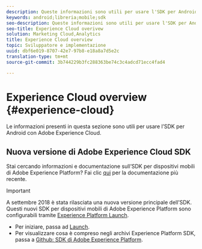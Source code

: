 ```yaml
---
description: Queste informazioni sono utili per usare l'SDK per Android con Adobe Experience Cloud.
keywords: android;libreria;mobile;sdk
seo-description: Queste informazioni sono utili per usare l'SDK per Android con Adobe Experience Cloud.
seo-title: Experience Cloud overivew
solution: Marketing Cloud,Analytics
title: Experience Cloud overview
topic: Sviluppatore e implementazione
uuid: dbf6e019-8707-42e7-97b8-e18a8a7d5e2c
translation-type: tm+mt
source-git-commit: 3b744229b3fc288363be74c3c4adcd71ecc4fad4

---
```



# Experience Cloud overview {#experience-cloud}

Le informazioni presenti in questa sezione sono utili per usare l’SDK per Android con Adobe Experience Cloud.

## Nuova versione di Adobe Experience Cloud SDK

Stai cercando informazioni e documentazione sull’SDK per dispositivi mobili di Adobe Experience Platform? Fai clic [qui](https://aep-sdks.gitbook.io/docs/) per la documentazione più recente.

>[!IMPORTANT]
>
>A settembre 2018 è stata rilasciata una nuova versione principale dell’SDK. Questi nuovi SDK per dispositivi mobili di Adobe Experience Platform sono configurabili tramite [Experience Platform Launch](https://www.adobe.com/experience-platform/launch.html).

* Per iniziare, passa ad [Launch](https://launch.adobe.com/).
* Per visualizzare cosa è compreso negli archivi Experience Platform SDK, passa a [Github: SDK di Adobe Experience Platform](https://github.com/Adobe-Marketing-Cloud/acp-sdks).
